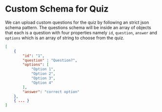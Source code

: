 # Custom Schema for Quiz

We can upload custom questions for the quiz by following an strict json schema pattern. The questions schema will be inside an array of objects that each is a question with four properties namely `id`, `question`, `answer` and `options` which is an array of string to choose from the quiz.

```json
[
    {
        "id": "1",
        "question" : "Question?",
        "options": [
            "Option 1",
            "Option 2",
            "Option 3",
            "Option 4"
        ],
        "answer": "correct option"
    },
    { ... }
]
```